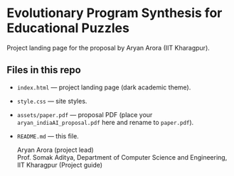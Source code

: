 # Evolutionary Program Synthesis for Educational Puzzles

Project landing page for the proposal by Aryan Arora (IIT Kharagpur).

## Files in this repo
- `index.html` — project landing page (dark academic theme).
- `style.css` — site styles.
- `assets/paper.pdf` — proposal PDF (place your `aryan_indiaAI_proposal.pdf` here and rename to `paper.pdf`).
- `README.md` — this file.


    Aryan Arora (project lead)    
    Prof. Somak Aditya, Department of Computer Science and Engineering, IIT Kharagpur (Project guide)
